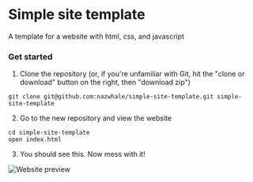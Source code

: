 # Simple site template

A template for a website with html, css, and javascript

### Get started

1. Clone the repository (or, if you're unfamiliar with Git, hit the "clone or download" button on the right, then "download zip")

```
git clone git@github.com:nazwhale/simple-site-template.git simple-site-template
```

2. Go to the new repository and view the website

```
cd simple-site-template
open index.html
```

3. You should see this. Now mess with it!

![Website preview](https://i.imgur.com/60adElN.png)
